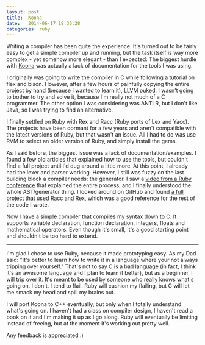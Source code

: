 ```yaml
---
layout: post
title:  Koona
date:   2014-06-17 18:36:28
categories: ruby
---
```


Writing a compiler has been quite the experience. It's turned out to be fairly easy to get a simple compiler up and running, but the task itself is way more complex - yet somehow more elegant - than I expected. The biggest hurdle with [Koona](https://github.com/charles-l/koona) was actually a lack of documentation for the tools I was using.

I originally was going to write the compiler in C while following a tutorial on flex and bison. However, after a few hours of painfully copying the entire project by hand (because I wanted to learn it), LLVM puked. I wasn't going to bother to try and solve it, because I'm really not much of a C programmer. The other option I was considering was ANTLR, but I don't like Java, so I was trying to find an alternative.

I finally settled on Ruby with Rex and Racc (Ruby ports of Lex and Yacc). The projects have been dormant for a few years and aren't compatible with the latest versions of Ruby, but that wasn't an issue. All I had to do was use RVM to select an older version of Ruby, and simply install the gems.

As I said before, the biggest issue was a lack of documentation/examples. I found a few old articles that explained how to use the tools, but couldn't find a full project until I'd dug around a little more. At this point, I already had the lexer and parser working. However, I still was fuzzy on the last building block a compiler needs: the generator. I saw a [video from a Ruby conference](https://www.youtube.com/watch?v=goQZps9vt3o) that explained the entire process, and I finally understood the whole AST/generator thing. I looked around on GitHub and found [a full project](https://github.com/thomaslee/jojo) that used Racc and Rex, which was a good reference for the rest of the code I wrote.

Now I have a simple compiler that compiles my syntax down to C. It supports variable declaration, function declaration, integers, floats and mathematical operators. Even though it's small, it's a good starting point and shouldn't be too hard to extend.

---------

I'm glad I chose to use Ruby, because it made prototyping easy. As my Dad said: "It's better to learn how to write it in a language where your not always tripping over yourself." That's not to say C is a bad language (in fact, I think it's an awesome language and I plan to learn it better), but as a beginner, I will trip over it. It's meant to be used by someone who really knows what's going on. I don't. I tend to flail. Ruby will cushion my flailing, but C will let me smack my head and spill my brains out.

I will port Koona to C++ eventually, but only when I totally understand what's going on. I haven't had a class on compiler design, I haven't read a book on it and I'm making it up as I go along. Ruby will eventually be limiting instead of freeing, but at the moment it's working out pretty well.

Any feedback is appreciated :)
